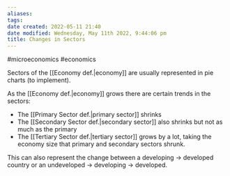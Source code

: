 ```yaml
---
aliases: 
tags: 
date created: 2022-05-11 21:40
date modified: Wednesday, May 11th 2022, 9:44:06 pm
title: Changes in Sectors
---
```


#microeconomics #economics

Sectors of the [[Economy def.|economy]] are usually represented in pie charts (to implement).

As the [[Economy def.|economy]] grows there are certain trends in the sectors:

- The [[Primary Sector def.|primary sector]] shrinks
- The [[Secondary Sector def.|secondary sector]] also shrinks but not as much as the primary
- The [[Tertiary Sector def.|tertiary sector]] grows by a lot, taking the economy size that primary and secondary sectors shrunk.

This can also represent the change between a developing -> developed country or an undeveloped -> developing -> developed.
